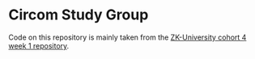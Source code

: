 # Circom Study Group

Code on this repository is mainly taken from the [ZK-University cohort 4 week 1 repository](https://github.com/zku-cohort-4/week1).

